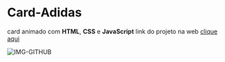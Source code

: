# Card-Adidas
card animado com **HTML**, **CSS** e **JavaScript**
link do projeto na web [clique aqui](https://card-addidas.netlify.app/)

![IMG-GITHUB](https://user-images.githubusercontent.com/110836621/190415430-35be9fc7-6389-472e-96e1-291f75c97d03.png)
